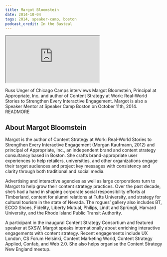 ```yaml
---
title: Margot Bloomstein
date: 2014-10-04
tags: 2014, speaker-camp, boston
podcast_credit: In the Basteal
---
```


<iframe class="podcast-player" seamless src="https://simplecast.fm/e/4813?style=light"></iframe>

Russ Unger of Chicago Camps interviews Margot Bloomstein, Principal at Appropriate, Inc. and author of Content Strategy at Work: Real-World Stories to Strengthen Every Interactive Engagement. Margot is also a Speaker Mentor at Speaker Camp Boston on October 11th, 2014. READMORE

## About Margot Bloomstein

Margot is the author of Content Strategy at Work: Real-World Stories to Strengthen Every Interactive Engagement (Morgan Kaufmann, 2012) and principal of Appropriate, Inc., an independent brand and content strategy consultancy based in Boston. She crafts brand-appropriate user experiences to help retailers, universities, and other organizations engage their target audiences and project key messages with consistency and clarity through both traditional and social media.

Advertising and interactive agencies as well as large corporations turn to Margot to help grow their content strategy practices. Over the past decade, she&#8217;s had a hand in shaping corporate social responsibility efforts at Timberland, content for alumni relations at Tufts University, and strategy for cultural tourism in the state of Nevada. The rogues&#8217; gallery also includes BT, ECCO Shoes, Fidelity, Liberty Mutual, Philips, Lindt and Spr&uuml;ngli, Harvard University, and the Rhode Island Public Transit Authority.

A participant in the inaugural Content Strategy Consortium and featured speaker at SXSW, Margot speaks internationally about enriching interactive engagements with content strategy. Recent engagements include UX London, CS Forum Helsinki, Content Marketing World, Content Strategy Applied, Confab, and Web 2.0. She also helps organise the Content Strategy New England meetup.
